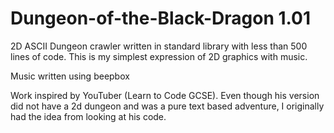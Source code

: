 # Dungeon-of-the-Black-Dragon 1.01 
2D ASCII Dungeon crawler written in standard library with less than 500 lines of code. This is my simplest expression of 2D graphics with music. 

Music written using beepbox 

Work inspired by YouTuber (Learn to Code GCSE). Even though his version did not have a 2d dungeon and was a pure text based adventure, I originally had the idea from looking at his code.  
